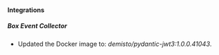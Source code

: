 #### Integrations
##### Box Event Collector
- Updated the Docker image to: *demisto/pydantic-jwt3:1.0.0.41043*.
